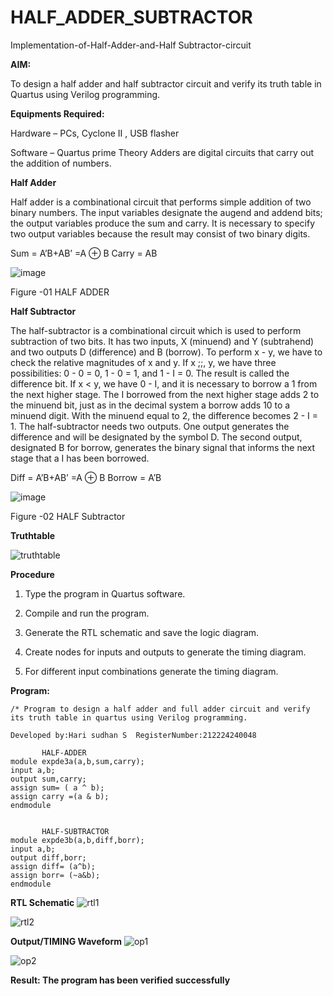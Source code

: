 # HALF_ADDER_SUBTRACTOR

Implementation-of-Half-Adder-and-Half Subtractor-circuit

**AIM:**

To design a half adder and half subtractor circuit and verify its truth table in Quartus using Verilog programming.

**Equipments Required:**

Hardware – PCs, Cyclone II , USB flasher 

Software – Quartus prime Theory Adders are digital circuits that carry out the addition of numbers.

**Half Adder**

Half adder is a combinational circuit that performs simple addition of two binary numbers. The input variables designate the augend and addend bits; the output variables produce the sum and carry. It is necessary to specify two output variables because the result may consist of two binary digits.

Sum = A’B+AB’ =A ⊕ B Carry = AB

![image](https://github.com/naavaneetha/HALF_ADDER_SUBTRACTOR/assets/154305477/bd4a0b2c-cdbc-4184-ab08-81578f121e1f)

Figure -01 HALF ADDER

**Half Subtractor**

The half-subtractor is a combinational circuit which is used to perform subtraction of two bits. It has two inputs, X (minuend) and Y (subtrahend) and two outputs D (difference) and B (borrow). To perform x - y, we have to check the relative magnitudes of x and y. If x ;;, y, we have three possibilities: 0 - 0 = 0, 1 - 0 = 1, and 1 - I = 0. The result is called the difference bit. If x < y, we have 0 - I, and it is necessary to borrow a 1 from the next higher stage. The I borrowed from the next higher stage adds 2 to the minuend bit, just as in the decimal system a borrow adds 10 to a minuend digit. With the minuend equal to 2, the difference becomes 2 - I = 1. The half-subtractor needs two outputs. One output generates the difference and will be designated by the symbol D. The second output, designated B for borrow, generates the binary signal that informs the next stage that a I has been borrowed. 

Diff = A’B+AB’ =A ⊕ B
Borrow = A’B

 ![image](https://github.com/naavaneetha/HALF_ADDER_SUBTRACTOR/assets/154305477/d76b099c-513f-4e7c-843a-e2fd028a531a)

Figure -02 HALF Subtractor

**Truthtable**

![truthtable](https://github.com/user-attachments/assets/87825bc3-1184-438a-902f-7a5ad8caf15d)


**Procedure**

1.	Type the program in Quartus software.

2.	Compile and run the program.

3.	Generate the RTL schematic and save the logic diagram.

4.	Create nodes for inputs and outputs to generate the timing diagram.

5.	For different input combinations generate the timing diagram.


**Program:**
```
/* Program to design a half adder and full adder circuit and verify its truth table in quartus using Verilog programming.

Developed by:Hari sudhan S  RegisterNumber:212224240048

       HALF-ADDER
module expde3a(a,b,sum,carry);
input a,b;
output sum,carry;
assign sum= ( a ^ b);
assign carry =(a & b);
endmodule


       HALF-SUBTRACTOR 
module expde3b(a,b,diff,borr);
input a,b;
output diff,borr;
assign diff= (a^b);
assign borr= (~a&b);
endmodule
```


**RTL Schematic**
![rtl1](https://github.com/user-attachments/assets/4c12ee7b-04b4-4677-aeee-718f87600da6)

![rtl2](https://github.com/user-attachments/assets/2d892176-c5dd-472c-ad99-e9b3fb522edc)


**Output/TIMING Waveform**
![op1](https://github.com/user-attachments/assets/d8af045b-38f6-4b12-a099-da9e795a840f)

![op2](https://github.com/user-attachments/assets/1ff15f31-1ee4-4868-bb00-c736988501d5)


**Result: The program has been verified successfully**

